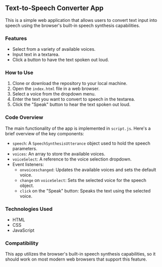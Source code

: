 ## Text-to-Speech Converter App

This is a simple web application that allows users to convert text input into speech using the browser's built-in speech synthesis capabilities.

### Features

- Select from a variety of available voices.
- Input text in a textarea.
- Click a button to have the text spoken out loud.

### How to Use

1. Clone or download the repository to your local machine.
2. Open the `index.html` file in a web browser.
3. Select a voice from the dropdown menu.
4. Enter the text you want to convert to speech in the textarea.
5. Click the "Speak" button to hear the text spoken out loud.

### Code Overview

The main functionality of the app is implemented in `script.js`. Here's a brief overview of the key components:

- `speech`: A `SpeechSynthesisUtterance` object used to hold the speech parameters.
- `voices`: An array to store the available voices.
- `voiceSelect`: A reference to the voice selection dropdown.
- Event listeners:
  - `onvoiceschanged`: Updates the available voices and sets the default voice.
  - `change` on `voiceSelect`: Sets the selected voice for the speech object.
  - `click` on the "Speak" button: Speaks the text using the selected voice.

### Technologies Used

- HTML
- CSS
- JavaScript

### Compatibility

This app utilizes the browser's built-in speech synthesis capabilities, so it should work on most modern web browsers that support this feature.